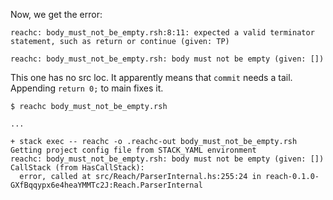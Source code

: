 Now, we get the error:

```
reachc: body_must_not_be_empty.rsh:8:11: expected a valid terminator statement, such as return or continue (given: TP)
```

```
reachc: body_must_not_be_empty.rsh: body must not be empty (given: [])
```

This one has no src loc.
It apparently means that `commit` needs a tail. Appending `return 0;` to main fixes it.

```
$ reachc body_must_not_be_empty.rsh

...

+ stack exec -- reachc -o .reachc-out body_must_not_be_empty.rsh
Getting project config file from STACK_YAML environment
reachc: body_must_not_be_empty.rsh: body must not be empty (given: [])
CallStack (from HasCallStack):
  error, called at src/Reach/ParserInternal.hs:255:24 in reach-0.1.0-GXfBqqypx6e4heaYMMTc2J:Reach.ParserInternal
```
